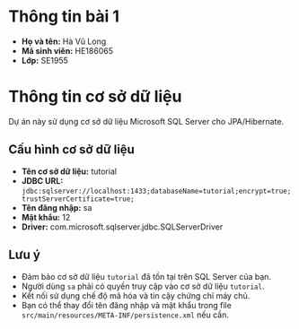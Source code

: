 # Thông tin bài 1

- **Họ và tên:** Hà Vũ Long
- **Mã sinh viên:** HE186065
- **Lớp:** SE1955

# Thông tin cơ sở dữ liệu

Dự án này sử dụng cơ sở dữ liệu Microsoft SQL Server cho JPA/Hibernate.

## Cấu hình cơ sở dữ liệu
- **Tên cơ sở dữ liệu:** tutorial
- **JDBC URL:** `jdbc:sqlserver://localhost:1433;databaseName=tutorial;encrypt=true;trustServerCertificate=true;`
- **Tên đăng nhập:** sa
- **Mật khẩu:** 12
- **Driver:** com.microsoft.sqlserver.jdbc.SQLServerDriver

## Lưu ý
- Đảm bảo cơ sở dữ liệu `tutorial` đã tồn tại trên SQL Server của bạn.
- Người dùng `sa` phải có quyền truy cập vào cơ sở dữ liệu `tutorial`.
- Kết nối sử dụng chế độ mã hóa và tin cậy chứng chỉ máy chủ.
- Bạn có thể thay đổi tên đăng nhập và mật khẩu trong file `src/main/resources/META-INF/persistence.xml` nếu cần.
